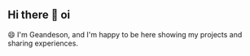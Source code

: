 ## Hi there 👋 oi

😄 I'm Geandeson, and I'm happy to be here showing my projects and sharing experiences.
